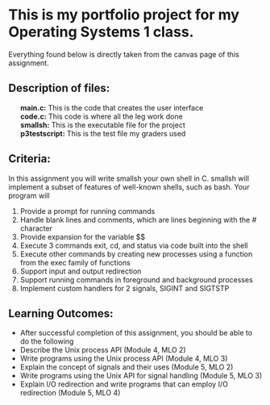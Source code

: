 <h1>This is my portfolio project for my Operating Systems 1 class.</h1>
<p>Everything found below is directly taken from the canvas page of this assignment.  </p>

<h2>Description of files:</h2>
<ul>
  <strong>main.c:</strong> This is the code that creates the user interface</br>
  <strong>code.c:</strong> This code is where all the leg work done</br>
  <strong>smallsh:</strong> This is the executable file for the project</br>
  <strong>p3testscript:</strong> This is the test file my graders used
</ul>

<h2>Criteria:</h2>
In this assignment you will write smallsh your own shell in C. smallsh will implement a subset of features of well-known shells, such as bash. Your program will
<ol>
  <li>Provide a prompt for running commands</li>
  <li>Handle blank lines and comments, which are lines beginning with the # character</li>
  <li>Provide expansion for the variable $$</li>
  <li>Execute 3 commands exit, cd, and status via code built into the shell</li>
  <li>Execute other commands by creating new processes using a function from the exec family of functions</li>
  <li>Support input and output redirection</li>
  <li>Support running commands in foreground and background processes</li>
  <li>Implement custom handlers for 2 signals, SIGINT and SIGTSTP</li>
</ol>



<h2>Learning Outcomes:</h2>
<ul>
<li>After successful completion of this assignment, you should be able to do the following</li>
<li>Describe the Unix process API (Module 4, MLO 2)</li>
<li>Write programs using the Unix process API (Module 4, MLO 3)</li>
<li>Explain the concept of signals and their uses (Module 5, MLO 2)</li>
<li>Write programs using the Unix API for signal handling (Module 5, MLO 3)</li>
<li>Explain I/O redirection and write programs that can employ I/O redirection (Module 5, MLO 4)</li>
</ul>

